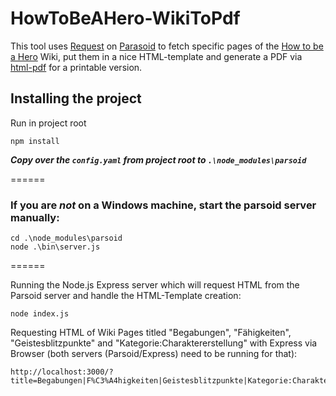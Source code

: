# HowToBeAHero-WikiToPdf

This tool uses [Request](https://github.com/request/request) on [Parasoid](https://www.mediawiki.org/wiki/Parsoid) to fetch specific pages of the [How to be a Hero](https://howtobeahero.de/index.php?title=Hauptseite) Wiki, put them in a nice HTML-template and generate a PDF via [html-pdf](https://www.npmjs.com/package/html-pdf) for a printable version.

## Installing the project ##

Run in project root
```
npm install
```

___Copy over the `config.yaml` from project root to `.\node_modules\parsoid`___

======
### If you are *not* on a Windows machine, start the parsoid server manually: ###
```
cd .\node_modules\parsoid
node .\bin\server.js
```
======

Running the Node.js Express server which will request HTML from the Parsoid server and handle the HTML-Template creation:
```
node index.js
```

Requesting HTML of Wiki Pages titled "Begabungen", "Fähigkeiten", "Geistesblitzpunkte" and "Kategorie:Charaktererstellung" with Express via Browser (both servers (Parsoid/Express) need to be running for that):
```
http://localhost:3000/?title=Begabungen|F%C3%A4higkeiten|Geistesblitzpunkte|Kategorie:Charaktererstellung
```


